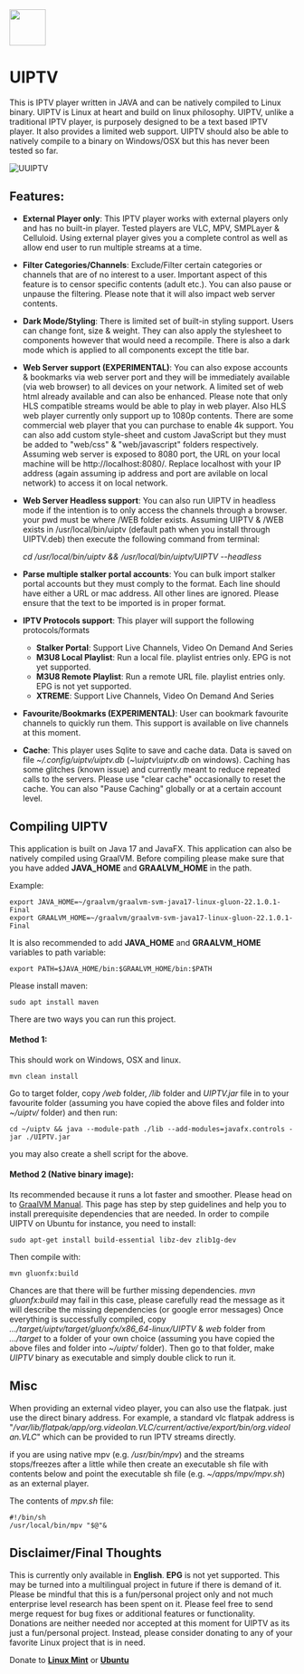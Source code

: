 <img src="https://github.com/xixogo5105/uiptv/assets/161976171/5563a042-157e-4ae7-bb6e-a72b38c8aa62"  width="64" height="64"  alt=""/>

# UIPTV
This is IPTV player written in JAVA and can be natively compiled to Linux binary. UIPTV is Linux at heart and build on linux philosophy. 
UIPTV, unlike a traditional IPTV player, is purposely designed to be a text based IPTV player. It also provides a limited web support. 
UIPTV should also be able to natively compile to a binary on Windows/OSX but this has never been tested so far.

![UUIPTV](https://github.com/xixogo5105/uiptv/assets/161976171/ca298e57-034e-486f-ba2d-d0f795389da3)

## Features:
- **External Player only**: This IPTV player works with external players only and has no built-in player. Tested players are VLC, MPV, SMPLayer & Celluloid.  Using external player gives you a complete control as well as allow end user to run multiple streams at a time.
- **Filter Categories/Channels**: Exclude/Filter certain categories or channels that are of no interest to a user. Important aspect of this feature is to censor specific contents (adult etc.). You can also pause or unpause the filtering. Please note that it will also impact web server contents.
- **Dark Mode/Styling**: There is limited set of built-in styling support. Users can change font, size & weight. They can also apply the stylesheet to components however that would need a recompile. There is also a dark mode which is applied to all components except the title bar.
- **Web Server support (EXPERIMENTAL)**: You can also expose accounts & bookmarks via web server port and they will be immediately available (via web browser) to all devices on your network. A limited set of web html already available and can also be enhanced. Please note that only HLS compatible streams would be able to play in web player. Also HLS web player currently only support up to 1080p contents. There are some commercial web player that you can purchase to enable 4k support. You can also add custom style-sheet and custom JavaScript but they must be added to "web/css" & "web/javascript" folders respectively. Assuming web server is exposed to 8080 port, the URL on your local machine will be http://localhost:8080/. Replace localhost with your IP address (again assuming ip address and port are avilable on local network) to access it on local network.
- **Web Server Headless support**: You can also run UIPTV in headless mode if the intention is to only access the channels through a browser. your pwd must be where /WEB folder exists. Assuming UIPTV & /WEB exists in /usr/local/bin/uiptv (default path when you install through UIPTV.deb) then execute the following command from terminal:
  
  _cd /usr/local/bin/uiptv && /usr/local/bin/uiptv/UIPTV --headless_
   
- **Parse multiple stalker portal accounts**: You can bulk import stalker portal accounts but they must comply to the format. Each line should have either a URL or mac address. All other lines are ignored. Please ensure that the text to be imported is in proper format.
- **IPTV Protocols support**: This player will support the following protocols/formats     
  - **Stalker Portal**: Support Live Channels, Video On Demand And Series     
  - **M3U8 Local Playlist**: Run a local file. playlist entries only.  EPG is not yet supported.     
  - **M3U8 Remote Playlist**: Run a remote URL file. playlist entries only.  EPG is not yet supported.   
  - **XTREME**: Support Live Channels, Video On Demand And Series
- **Favourite/Bookmarks (EXPERIMENTAL)**: User can bookmark favourite channels to quickly run them. This support is available on live channels at this moment.
- **Cache**: This player uses Sqlite to save and cache data. Data is saved on file _\~/.config/uiptv/uiptv.db_ (_\~\uiptv\uiptv.db_ on windows). Caching has some glitches (known issue) and currently meant to reduce repeated calls to the servers. Please use "clear cache" occasionally to reset the cache. You can also "Pause Caching" globally or at a certain account level.

## Compiling UIPTV
This application is built on Java 17 and JavaFX. This application can also be natively compiled using GraalVM.
Before compiling please make sure that you have added **JAVA_HOME** and **GRAALVM_HOME** in the path.

Example:

    export JAVA_HOME=~/graalvm/graalvm-svm-java17-linux-gluon-22.1.0.1-Final
    export GRAALVM_HOME=~/graalvm/graalvm-svm-java17-linux-gluon-22.1.0.1-Final

It is also recommended to add **JAVA_HOME** and **GRAALVM_HOME** variables to path variable:

    export PATH=$JAVA_HOME/bin:$GRAALVM_HOME/bin:$PATH

Please install maven:

    sudo apt install maven

There are two ways you can run this project.

#### Method 1:
This should work on Windows, OSX and linux.

    mvn clean install 
    
Go to target folder, copy _/web_ folder, _/lib_ folder and _UIPTV.jar_ file in to your favourite folder (assuming you have copied the above files and folder into _~/uiptv/_ folder) and then run:

    cd ~/uiptv && java --module-path ./lib --add-modules=javafx.controls -jar ./UIPTV.jar

you may also create a shell script for the above.

#### Method 2 (Native binary image):

Its recommended because it runs a lot faster and smoother. Please head on to [GraalVM Manual](https://www.graalvm.org/22.0/reference-manual/native-image/). This page has step by step guidelines and help you to install prerequisite dependencies that are needed. In order to compile UIPTV on Ubuntu for instance, you need to install:

    sudo apt-get install build-essential libz-dev zlib1g-dev
Then compile with:

    mvn gluonfx:build
    
Chances are that there will be further missing dependencies. _mvn gluonfx:build_ may fail in this case, 
please carefully read the message as it will describe the missing dependencies (or google error messages) Once everything is successfully compiled, copy 
_.../target/uiptv/target/gluonfx/x86_64-linux/UIPTV_ & _web_ folder from _.../target_ to a folder of your own choice (assuming you have copied the above files and folder into _~/uiptv/_ folder). 
Then go to that folder, make _UIPTV_ binary as executable and simply double click to run it.

## Misc

When providing an external video player, you can also use the flatpak. just use the direct binary address.
For example, a standard vlc flatpak address is "_/var/lib/flatpak/app/org.videolan.VLC/current/active/export/bin/org.videolan.VLC_" which can be provided to run IPTV streams directly.

if you are using native mpv (e.g. _/usr/bin/mpv_) and the streams stops/freezes after a little while then
create an executable sh file with contents below and point the executable sh file  (e.g. _~/apps/mpv/mpv.sh_) as an external player.

The contents of _mpv.sh_ file:
    
    #!/bin/sh
    /usr/local/bin/mpv "$@"&

## Disclaimer/Final Thoughts
This is currently only available in **English**. **EPG** is not yet supported. This may be turned into a multilingual project in future if there is demand of it.
Please be mindful that this is a fun/personal project only and not much enterprise level research has been spent on it.
Please feel free to send merge request for bug fixes or additional features or functionality. 
Donations are neither needed nor accepted at this moment for UIPTV as its just a fun/personal project. Instead, please consider donating to any of your favorite Linux project that is in need.  

Donate to **[Linux Mint](https://www.linuxmint.com/donors.php)** or **[Ubuntu](https://ubuntu.com/download/desktop/thank-you#contributions-form)**
